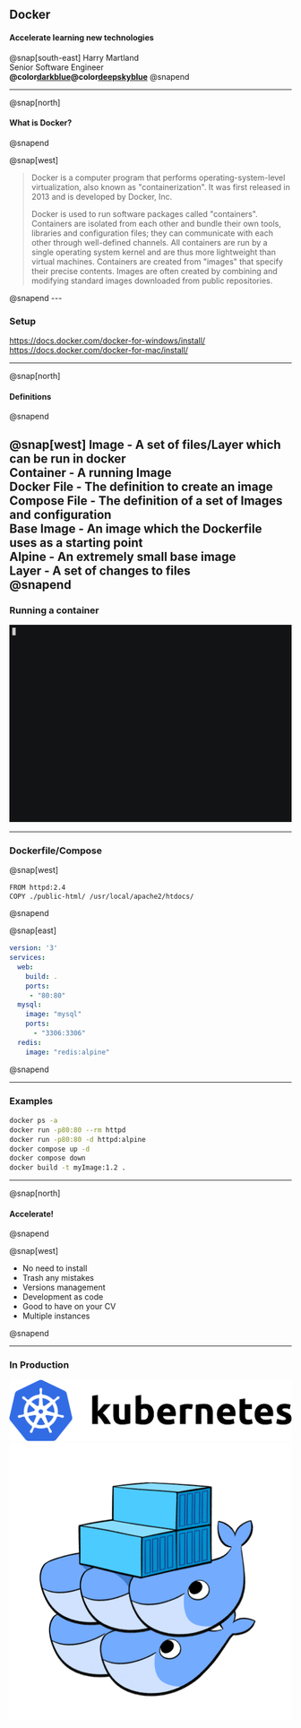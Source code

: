 ## Docker
#### Accelerate learning new technologies
  
  @snap[south-east]
  Harry Martland  
  Senior Software Engineer  
  **@color[darkblue](Booking)@color[deepskyblue](Go)**
  @snapend
  
---

@snap[north]

<h4>What is Docker?</h4>
@snapend

@snap[west]
<blockquote>
Docker is a computer program that performs operating-system-level virtualization, also known as "containerization". 
It was first released in 2013 and is developed by Docker, Inc.

Docker is used to run software packages called "containers". 
Containers are isolated from each other and bundle their own tools, libraries and configuration files; 
they can communicate with each other through well-defined channels. 
All containers are run by a single operating system kernel and are thus more lightweight than virtual machines. 
Containers are created from "images" that specify their precise contents. 
Images are often created by combining and modifying standard images downloaded from public repositories.
</blockquote>
@snapend
---

### Setup

<https://docs.docker.com/docker-for-windows/install/>
<https://docs.docker.com/docker-for-mac/install/>

--- 

@snap[north]

<h4>Definitions</h4>
@snapend

@snap[west]
**Image** - A set of files/Layer which can be run in docker  
**Container** - A running Image  
**Docker File** - The definition to create an image  
**Compose File** - The definition of a set of Images and configuration  
**Base Image** - An image which the Dockerfile uses as a starting point  
**Alpine** - An extremely small base image  
**Layer** - A set of changes to files  
@snapend
---

### Running a container

![docker-run-httpd](images/docker-run-httpd.gif)

---

### Dockerfile/Compose

@snap[west]
```
FROM httpd:2.4
COPY ./public-html/ /usr/local/apache2/htdocs/
```
@snapend

@snap[east]
```yaml
version: '3'
services:
  web:
    build: .
    ports:
     - "80:80"
  mysql:
    image: "mysql"
    ports:
      - "3306:3306"
  redis:
    image: "redis:alpine"
```
@snapend

---

### Examples

```bash
docker ps -a
docker run -p80:80 --rm httpd
docker run -p80:80 -d httpd:alpine
docker compose up -d
docker compose down
docker build -t myImage:1.2 .
```
---

@snap[north]

<h4>Accelerate!</h4>
@snapend

@snap[west]
<ul>
    <li>No need to install</li>
    <li>Trash any mistakes</li>
    <li>Versions management</li>
    <li>Development as code</li>
    <li>Good to have on your CV</li>
    <li>Multiple instances</li>
</ul>
@snapend

---

### In Production

![Kubernetes Logo](images/kubernetes-logo.png)
![Docker Logo](images/docker-logo.png)
